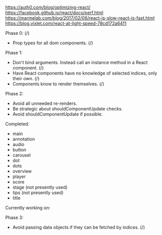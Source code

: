https://auth0.com/blog/optimizing-react/
https://facebook.github.io/react/docs/perf.html
https://marmelab.com/blog/2017/02/06/react-is-slow-react-is-fast.html
https://blog.vixlet.com/react-at-light-speed-78cd172a6411

Phase 0: (/)
* Prop types for all dom components. (/)

Phase 1:
* Don't bind arguments. Instead call an instance method in a React component. (/)
* Have React components have no knowledge of selected indices, only their own. (/)
* Components know to render themselves. (/)

Phase 2:
* Avoid all unneeded re-renders.
* Be strategic about shouldComponentUpdate checks.
* Avoid shouldComponentUpdate if possible.

Completed:
* main
* annotation
* audio
* button
* carousel
* dot
* dots
* overview
* player
* score
* stage (not presently used)
* tips (not presently used)
* title


Currently working on:

Phase 3:
* Avoid passing data objects if they can be fetched by indices. (/)
